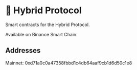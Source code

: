 # 🤖 Hybrid Protocol

Smart contracts for the Hybrid Protocol. 

Available on Binance Smart Chain.

## Addresses

Mainnet: 0xd71a0c0a47358fbbd1c4db64aaf9cb1d6d50c1e8


